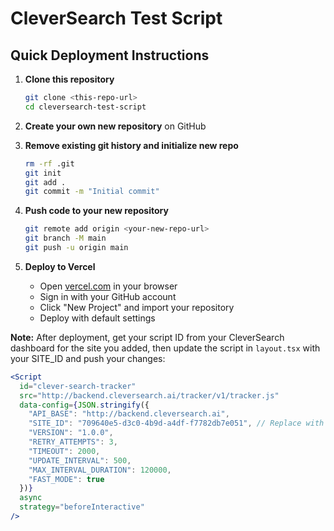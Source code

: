 # CleverSearch Test Script

## Quick Deployment Instructions

1. **Clone this repository**

   ```bash
   git clone <this-repo-url>
   cd cleversearch-test-script
   ```

2. **Create your own new repository** on GitHub

3. **Remove existing git history and initialize new repo**

   ```bash
   rm -rf .git
   git init
   git add .
   git commit -m "Initial commit"
   ```

4. **Push code to your new repository**

   ```bash
   git remote add origin <your-new-repo-url>
   git branch -M main
   git push -u origin main
   ```

5. **Deploy to Vercel**
   - Open [vercel.com](https://vercel.com) in your browser
   - Sign in with your GitHub account
   - Click "New Project" and import your repository
   - Deploy with default settings

**Note:** After deployment, get your script ID from your CleverSearch dashboard for the site you added, then update the script in `layout.tsx` with your SITE_ID and push your changes:

```jsx
<Script
  id="clever-search-tracker"
  src="http://backend.cleversearch.ai/tracker/v1/tracker.js"
  data-config={JSON.stringify({
    "API_BASE": "http://backend.cleversearch.ai",
    "SITE_ID": "709640e5-d3c0-4b9d-a4df-f7782db7e051", // Replace with your site ID
    "VERSION": "1.0.0",
    "RETRY_ATTEMPTS": 3,
    "TIMEOUT": 2000,
    "UPDATE_INTERVAL": 500,
    "MAX_INTERVAL_DURATION": 120000,
    "FAST_MODE": true
  })}
  async
  strategy="beforeInteractive"
/>
```